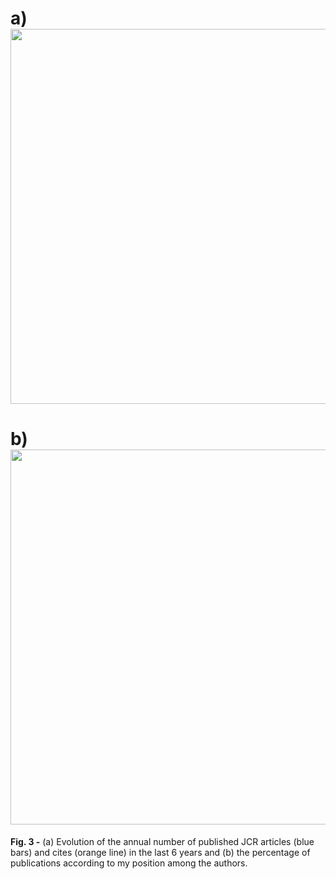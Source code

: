 # a) <img src="https://user-images.githubusercontent.com/49490001/107029463-56e94d00-67af-11eb-97ce-17e59fcfa6cc.png" width="600">
# b) <img src="https://user-images.githubusercontent.com/49490001/107029597-92841700-67af-11eb-89b3-e9cc5bc74c9b.png" width="600">
<div id="fig-caption">
<b>Fig. 3 -</b> (a) Evolution of the annual number of published JCR articles (blue bars) and cites (orange line) in the last 6 years and (b) the percentage of publications according to my position among the authors.
</div>
